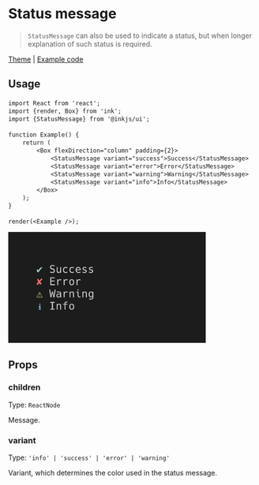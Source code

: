 # Status message

> `StatusMessage` can also be used to indicate a status, but when longer explanation of such status is required.

[Theme](../source/components/status-message/theme.ts) | [Example code](../examples/status-message.tsx)

## Usage

```tsx
import React from 'react';
import {render, Box} from 'ink';
import {StatusMessage} from '@inkjs/ui';

function Example() {
	return (
		<Box flexDirection="column" padding={2}>
			<StatusMessage variant="success">Success</StatusMessage>
			<StatusMessage variant="error">Error</StatusMessage>
			<StatusMessage variant="warning">Warning</StatusMessage>
			<StatusMessage variant="info">Info</StatusMessage>
		</Box>
	);
}

render(<Example />);
```

<img src="../media/status-message.png" width="400">

## Props

### children

Type: `ReactNode`

Message.

### variant

Type: `'info' | 'success' | 'error' | 'warning'`

Variant, which determines the color used in the status message.
